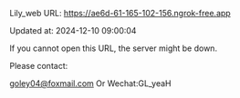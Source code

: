 Lily_web URL: https://ae6d-61-165-102-156.ngrok-free.app

Updated at: 2024-12-10 09:00:04

If you cannot open this URL, the server might be down.

Please contact: 

goley04@foxmail.com Or Wechat:GL_yeaH